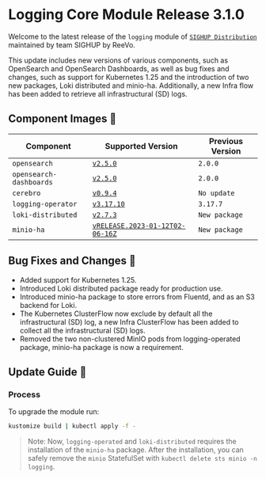 # Logging Core Module Release 3.1.0

Welcome to the latest release of the `logging` module of [`SIGHUP Distribution`](https://github.com/sighupio/fury-distribution) maintained by team SIGHUP by ReeVo.

This update includes new versions of various components, such as OpenSearch and OpenSearch Dashboards, as well as bug fixes and changes, such as support for Kubernetes 1.25 and the introduction of two new packages, Loki distributed and minio-ha.
Additionally, a new Infra flow has been added to retrieve all infrastructural (SD) logs.

## Component Images 🚢

| Component                | Supported Version                                                                                      | Previous Version |
|--------------------------|--------------------------------------------------------------------------------------------------------|------------------|
| `opensearch`             | [`v2.5.0`](https://github.com/opensearch-project/OpenSearch/releases/tag/2.5.0)                        | `2.0.0`          |
| `opensearch-dashboards`  | [`v2.5.0`](https://github.com/opensearch-project/OpenSearch-Dashboards/releases/tag/2.5.0)             | `2.0.0`          |
| `cerebro`                | [`v0.9.4`](https://github.com/lmenezes/cerebro/releases/tag/v0.9.4)                                    | `No update`      |
| `logging-operator`       | [`v3.17.10`](https://github.com/banzaicloud/logging-operator/releases/tag/3.17.10)                     | `3.17.7`         |
| `loki-distributed`       | [`v2.7.3`](https://github.com/grafana/loki/releases/tag/v2.7.3)                                        | `New package`    |
| `minio-ha`               | [`vRELEASE.2023-01-12T02-06-16Z`](https://github.com/minio/minio/tree/RELEASE.2023-01-12T02-06-16Z)    | `New package`    |

## Bug Fixes and Changes 🐛

- Added support for Kubernetes 1.25.
- Introduced Loki distributed package ready for production use.
- Introduced minio-ha package to store errors from Fluentd, and as an S3 backend for Loki.
- The Kubernetes ClusterFlow now exclude by default all the infrastructural (SD) log, a new Infra ClusterFlow has been added to collect all the infrastructural (SD) logs.
- Removed the two non-clustered MinIO pods from logging-operated package, minio-ha package is now a requirement.

## Update Guide 🦮

### Process

To upgrade the module run:

```bash
kustomize build | kubectl apply -f -
```

> Note: Now, `logging-operated` and `loki-distributed` requires the installation of the `minio-ha` package. After the installation, you can safely remove the `minio` StatefulSet with `kubectl delete sts minio -n logging`.




